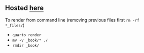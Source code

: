 ## Hosted [here](https://cmjt.github.io/stelfi/)

To render from command line (removing previous files first `rm -rf *_files/`)

 + `quarto render`
 + `mv -v _book/* ./`
 + `rmdir _book/`